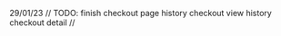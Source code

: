 29/01/23
// TODO: finish checkout page
        history checkout
        view history checkout detail
//